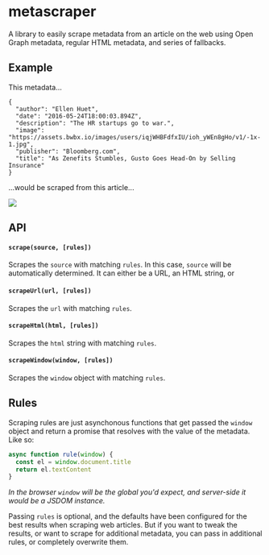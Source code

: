
# metascraper

A library to easily scrape metadata from an article on the web using Open Graph metadata, regular HTML metadata, and series of fallbacks.


## Example

This metadata...

    {
      "author": "Ellen Huet",
      "date": "2016-05-24T18:00:03.894Z",
      "description": "The HR startups go to war.",
      "image": "https://assets.bwbx.io/images/users/iqjWHBFdfxIU/ioh_yWEn8gHo/v1/-1x-1.jpg",
      "publisher": "Bloomberg.com",
      "title": "As Zenefits Stumbles, Gusto Goes Head-On by Selling Insurance"
    }

...would be scraped from this article...

[![](https://www.dropbox.com/s/m7qp8xb1tnkkksa/Screenshot%202016-05-06%2014.56.28.png?dl=0)](http://www.bloomberg.com/news/articles/2016-05-24/as-zenefits-stumbles-gusto-goes-head-on-by-selling-insurance)


## API

#### `scrape(source, [rules])` 

Scrapes the `source` with matching `rules`. In this case, `source` will be automatically determined. It can either be a URL, an HTML string, or 

#### `scrapeUrl(url, [rules])`

Scrapes the `url` with matching `rules`.

#### `scrapeHtml(html, [rules])`

Scrapes the `html` string with matching `rules`.

#### `scrapeWindow(window, [rules])`

Scrapes the `window` object with matching `rules`.


## Rules

Scraping rules are just asynchonous functions that get passed the `window` object and return a promise that resolves with the value of the metadata. Like so:

```js
async function rule(window) {
  const el = window.document.title
  return el.textContent
}
```

_In the browser `window` will be the global you'd expect, and server-side it would be a JSDOM instance._

Passing `rules` is optional, and the defaults have been configured for the best results when scraping web articles. But if you want to tweak the results, or want to scrape for additional metadata, you can pass in additional rules, or completely overwrite them.
